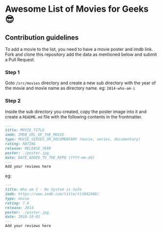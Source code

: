 # Awesome List of Movies for Geeks :sunglasses:

## Contribution guidelines
To add a movie to the list, you need to have a movie poster and imdb link. Fork and clone this repository add the data as mentioned below and submit a Pull Request.

### Step 1
Goto `/src/movies` directory and create a new sub directory with the year of the movie and movie name as directory name. eg: `2014-who-am-i`
### Step 2
Inside the sub directory you created, copy the poster image into it and create a `README.md` file with the following contents in the frontmatter.
```md
---
title: MOVIE_TITLE
imdb: IMDB_URL_OF_THE_MOVIE
type: MOVIE_SERIES_OR_DOCUMENTARY (movie, series, documentary)
rating: RATING
release: RELEASE_YEAR
poster: ./poster.jpg
date: DATE_ADDED_TO_THE_REPO (YYYY-mm-dd)
---
Add your reviews here
```
eg:
```md
---
title: Who am I - No System is Safe
imdb: https://www.imdb.com/title/tt3042408/
type: movie
rating: 7.6
release: 2014
poster: ./poster.jpg
date: 2018-10-01
---
Add your reviews here
```
